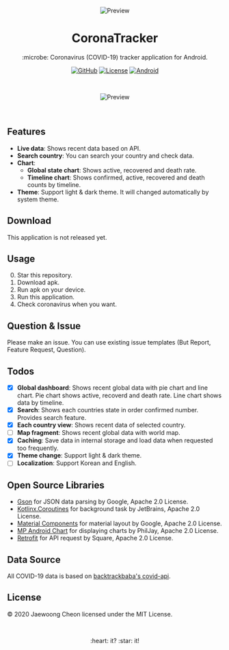 <p align="center"><img alt="Preview" src="https://github.com/entimer/CoronaTracker/blob/master/images/logo_with_text.png"></img></p>
<h1 align="center">CoronaTracker</h1>
<p align="center">:microbe: Coronavirus (COVID-19) tracker application for Android.</p>
<p align="center">
    <a href="https://github.com/entimer"><img alt="GitHub" src="https://img.shields.io/badge/GitHub-entimer-blueviolet?logo=github"></img></a>
    <a href="https://github.com/entimer/CoronaTracker/blob/master/LICENSE"><img alt="License" src="https://img.shields.io/badge/License-MIT-blue"></img></a>
    <a href="https://www.android.com/"><img alt="Android" src="https://img.shields.io/badge/Android-21%2B-green?logo=android"></img></a>
</p>
<br>
<p align="center"><img alt="Preview" src="https://github.com/entimer/CoronaTracker/blob/master/images/preview.jpg"></img></p>
<br>

## Features
- **Live data**: Shows recent data based on API.
- **Search country**: You can search your country and check data.
- **Chart**:
    - **Global state chart**: Shows active, recovered and death rate.
    - **Timeline chart**: Shows confirmed, active, recovered and death counts by timeline.
- **Theme**: Support light & dark theme. It will changed automatically by system theme.

## Download
This application is not released yet.

## Usage
0. Star this repository.
1. Download apk.
2. Run apk on your device.
3. Run this application.
4. Check coronavirus when you want.

## Question & Issue
Please make an issue. You can use existing issue templates (But Report, Feature Request, Question).

## Todos
- [x] **Global dashboard**: Shows recent global data with pie chart and line chart. Pie chart shows active, recoverd and death rate. Line chart shows data by timeline.
- [x] **Search**: Shows each countries state in order confirmed number. Provides search feature.
- [x] **Each country view**: Shows recent data of selected country.
- [ ] **Map fragment**: Shows recent global data with world map.
- [x] **Caching**: Save data in internal storage and load data when requested too frequently.
- [x] **Theme change**: Support light & dark theme.
- [ ] **Localization**: Support Korean and English.

## Open Source Libraries
- [Gson](https://github.com/google/gson) for JSON data parsing by Google, Apache 2.0 License.
- [Kotlinx.Coroutines](https://github.com/Kotlin/kotlinx.coroutines) for background task by JetBrains, Apache 2.0 License.
- [Material Components](https://github.com/material-components/material-components-android) for material layout by Google, Apache 2.0 License.
- [MP Android Chart](https://github.com/PhilJay/MPAndroidChart) for displaying charts by PhilJay, Apache 2.0 License.
- [Retrofit](https://github.com/square/retrofit) for API request by Square, Apache 2.0 License.

## Data Source
All COVID-19 data is based on [backtrackbaba's covid-api](https://github.com/backtrackbaba/covid-api).

## License
© 2020 Jaewoong Cheon licensed under the MIT License.

<br>
<p align=center>:heart: it? :star: it!</p>